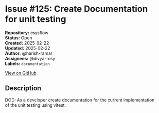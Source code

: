 # Issue #125: Create Documentation for unit testing

**Repository:** esysflow  
**Status:** Open  
**Created:** 2025-02-22  
**Updated:** 2025-02-22  
**Author:** @harish-ramar  
**Assignees:** @divya-rosy  
**Labels:** `documentation`  

[View on GitHub](https://github.com/Simtestlab/esysflow/issues/125)

## Description

DOD: As a developer create documentation for the current implementation of the unit testing using vitest.